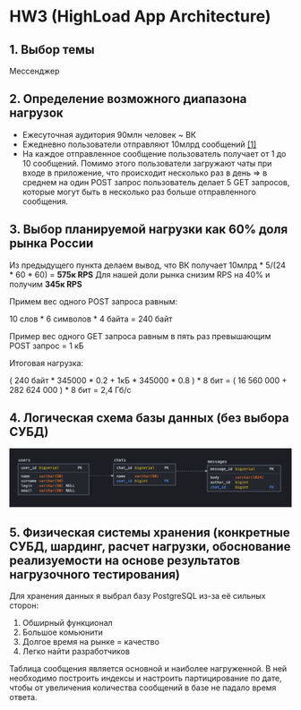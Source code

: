 # HW3 (HighLoad App Architecture)

## 1. Выбор темы
Мессенджер

## 2. Определение возможного диапазона нагрузок
* Ежесуточная аудитория 90млн человек ~ ВК
* Ежедневно пользователи отправляют 10млрд сообщений [[1]](https://iz.ru/872421/2019-04-25/chislo-ezhednevnykh-soobshchenii-vkontakte-vyroslo-do-10-mlrd)
* На каждое отправленное сообщение пользователь получает от 1 до 10 сообщений. Помимо этого пользователи загружают чаты при входе в приложение, что происходит несколько раз в день => в среднем на один POST запрос пользователь делает 5 GET запросов, которые могут быть в несколько раз больше отправленного сообщения.

## 3. Выбор планируемой нагрузки как 60% доля рынка России
Из предыдущего пункта делаем вывод, что ВК получает 10млрд * 5/(24 * 60 * 60) = **575к RPS**
Для нашей доли рынка снизим RPS на 40% и получим **345к RPS**

Примем вес одного POST запроса равным:

10 слов * 6 символов * 4 байта = 240 байт

Пример вес одного GET запроса равным в пять раз превышающим POST запрос = 1 кБ


Итоговая нагрузка:

( 240 байт * 345000 * 0.2 + 1кБ * 345000 * 0.8 ) * 8 бит = ( 16 560 000 + 282 624 000 ) * 8 бит = 2,4 Гб/с

## 4. Логическая схема базы данных (без выбора СУБД)
![db_scheme](images/db_scheme.png)

## 5. Физическая системы хранения (конкретные СУБД, шардинг, расчет нагрузки, обоснование реализуемости на основе результатов нагрузочного тестирования)
Для хранения данных я выбрал базу PostgreSQL из-за её сильных сторон:
1. Обширный функционал
2. Большое комьюнити
3. Долгое время на рынке = качество
4. Легко найти разработчиков

Таблица сообщения является основной и наиболее нагруженной. В ней необходимо построить индексы и настроить партицирование по дате, чтобы от увеличения количества сообщений в базе не падало время ответа.
